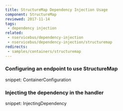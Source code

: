 ```yaml
---
title: StructureMap Dependency Injection Usage
component: StructureMap
reviewed: 2017-11-14
tags:
 - dependency injection
related:
 - nservicebus/dependency-injection
 - nservicebus/dependency-injection/structuremap
redirects:
 - samples/containers/structuremap
---
```


### Configuring an endpoint to use StructureMap

snippet: ContainerConfiguration


### Injecting the dependency in the handler

snippet: InjectingDependency

